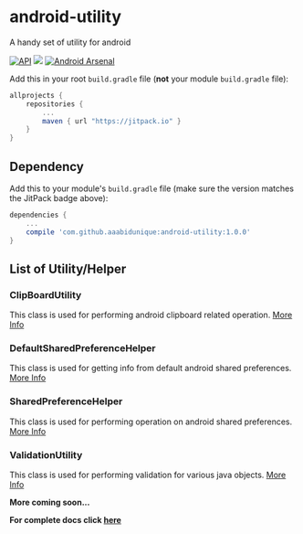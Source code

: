 # android-utility
A handy set of utility for android

[![API](https://img.shields.io/badge/API-9%2B-blue.svg?style=flat)](https://android-arsenal.com/api?level=9) [![](https://jitpack.io/v/aaabidunique/android-utility.svg)](https://jitpack.io/#aaabidunique/android-utility) [![Android Arsenal](https://img.shields.io/badge/Android%20Arsenal-android%20utility-brightgreen.svg?style=flat)](https://android-arsenal.com/details/1/5353)

Add this in your root `build.gradle` file (**not** your module `build.gradle` file):

```gradle
allprojects {
	repositories {
		...
		maven { url "https://jitpack.io" }
	}
}
```

## Dependency

Add this to your module's `build.gradle` file (make sure the version matches the JitPack badge above):

```gradle
dependencies {
	...
	compile 'com.github.aaabidunique:android-utility:1.0.0'
}
```

## List of Utility/Helper

### ClipBoardUtility
This class is used for performing android clipboard related operation. [More Info](https://github.com/aaabidunique/android-utility/wiki/ClipBoardUtility)

### DefaultSharedPreferenceHelper
This class is used for getting info from default android shared preferences. [More Info](https://github.com/aaabidunique/android-utility/wiki/DefaultSharedPreferenceHelper)

### SharedPreferenceHelper
This class is used for performing operation on android shared preferences. [More Info](https://github.com/aaabidunique/android-utility/wiki/SharedPreferenceHelper)

### ValidationUtility
This class is used for performing validation for various java objects. [More Info](https://github.com/aaabidunique/android-utility/wiki/ValidationUtility)

**More coming soon...**

**For complete docs click [here](https://github.com/aaabidunique/android-utility/wiki)**
